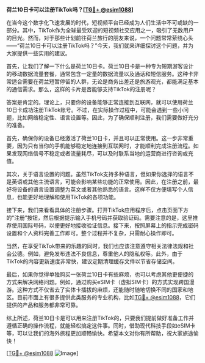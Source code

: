 **荷兰10日卡可以注册TikTok吗？[[TG💪+ @esim1088](https://t.me/s/esim1088)]**

在当今这个数字化飞速发展的时代，短视频平台已经成为人们生活中不可或缺的一部分。其中，TikTok作为全球最受欢迎的短视频社交应用之一，吸引了无数用户的目光。然而，对于那些计划前往荷兰旅行的朋友来说，一个问题常常萦绕心头——“荷兰10日卡可以注册TikTok吗？”今天，我们就来详细探讨这个问题，并为大家提供一些实用的建议。

首先，让我们了解一下什么是荷兰10日卡。荷兰10日卡是一种专为短期游客设计的移动数据流量套餐，通常包含一定量的数据流量以及通话和短信服务。这种卡非常适合需要在荷兰短暂停留的人群，无论是商务出差还是旅游观光，都能满足基本的通信需求。那么，这样的卡片是否能够支持TikTok的注册呢？

答案是肯定的。理论上，只要你的设备能够正常连接到互联网，就可以使用荷兰10日卡成功注册TikTok账号。不过，在实际操作过程中，可能会遇到一些小问题，比如网络稳定性、语言设置等。因此，为了确保顺利注册，我们需要做好充分的准备。

首先，确保你的设备已经激活了荷兰10日卡，并且可以正常使用。这一步非常重要，因为只有当你的手机能够稳定地连接到互联网时，才能顺利完成注册流程。如果发现网络信号不稳定或者流量耗尽，可以及时联系当地的运营商进行咨询或充值。

其次，关于语言设置的问题。虽然TikTok支持多种语言，但如果你选择的语言不是英语或其他主流语言，可能会影响某些功能的正常使用。因此，在注册之前，最好将设备的语言设置调整为英文或者其他熟悉的语言。这样不仅方便填写个人信息，也能更好地理解和使用TikTok的各项功能。

接下来，我们来看看具体的注册步骤。打开TikTok应用程序后，点击页面下方的“注册”按钮，然后根据提示输入手机号码并获取验证码。需要注意的是，这里推荐使用国际号码，以便更好地接收验证信息。接下来，按照屏幕上的指示完成密码设置和个人资料完善工作即可。整个过程并不复杂，只需耐心操作即可。

当然，在享受TikTok带来的乐趣的同时，我们也应该注意遵守相关法律法规和社会公德。例如，避免发布违法不良信息，尊重他人的隐私权等。此外，由于TikTok的内容更新速度非常快，建议定期清理缓存文件以节省存储空间。

最后，如果你觉得单独购买一张荷兰10日卡有些麻烦，也可以考虑其他更便捷的方式来解决网络问题。例如，通过购买eSIM卡（虚拟SIM卡）的方式实现跨国漫游。这种方式不仅省去了实体卡插拔的麻烦，还能随时随地切换不同的国家和地区。目前市面上有很多提供此类服务的专业机构，比如[TG💪+ @esim1088](https://t.me/s/esim1088)，它们提供的产品和服务都非常可靠。

综上所述，荷兰10日卡是可以用来注册TikTok的，只要我们提前做好准备工作并遵循正确的操作流程，就能轻松搞定这件事。同时，借助现代科技手段如eSIM卡等，可以让我们的海外旅程更加顺畅愉快。希望本文对你有所帮助，祝大家旅途愉快！

[[TG💪+ @esim1088](https://t.me/s/esim1088) ![Image](https://i.postimg.cc/4NQfJmqS/Snipaste-2025-05-13-00-14-12.png)]